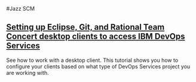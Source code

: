 #Jazz SCM


## <Tutorial> [Setting up Eclipse, Git, and Rational Team Concert desktop clients to access IBM DevOps Services](/tutorials/clients)
See how to work with a desktop client. This tutorial shows you how to configure your clients based on what type of DevOps Services project you are working with. 
